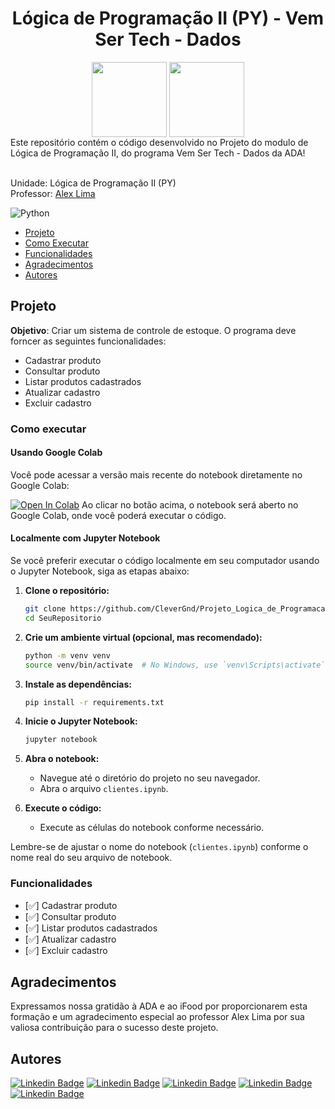 <h1 align="center">Lógica de Programação II (PY) - Vem Ser Tech - Dados</h1>

<div align="center">
<a href="https://potenciatech.com.br/"><img src="https://hermes.dio.me/companies/0018735d-ee63-4064-bc29-55a2ef0f0ff0.png" align="center" height="120"  ></a> <a href="https://ada.tech/"><img src="https://ada-site-frontend.s3.sa-east-1.amazonaws.com/home/header-logo.svg" align="center" height="120" width="120" ></a> <br>

</div>
Este repositório contém o código desenvolvido no Projeto do modulo de Lógica de Programação II, do programa Vem Ser Tech - Dados da ADA!
<br><br>

Unidade: Lógica de Programação II (PY) <br>
Professor: [Alex Lima](https://www.linkedin.com/in/alexcavalera)

![Python](https://img.shields.io/badge/python-3670A0?style=for-the-badge&logo=python&logoColor=ffdd54)

* [Projeto](#Projeto)
* [Como Executar](#ComoExecutar)
* [Funcionalidades](#Funcionalidades)
* [Agradecimentos](#Agradecimentos)
* [Autores](#Autores)

<h2 id="Projeto">Projeto</h2>

**Objetivo**: Criar um sistema de controle de estoque. O programa deve forncer as seguintes funcionalidades:

   - Cadastrar produto
   - Consultar produto
   - Listar produtos cadastrados
   - Atualizar cadastro
   - Excluir cadastro 

<h3 id="ComoExecutar">Como executar</h3>

<h4>Usando Google Colab</h4>

Você pode acessar a versão mais recente do notebook diretamente no Google Colab:

[![Open In Colab](https://colab.research.google.com/assets/colab-badge.svg)](https://githubtocolab.com/CleverGnd/Projeto_Logica_de_Programacao_II/blob/main/clientes.ipynb)
Ao clicar no botão acima, o notebook será aberto no Google Colab, onde você poderá executar o código.

<h4>Localmente com Jupyter Notebook</h4>

Se você preferir executar o código localmente em seu computador usando o Jupyter Notebook, siga as etapas abaixo:

1. **Clone o repositório:**
    ```bash
    git clone https://github.com/CleverGnd/Projeto_Logica_de_Programacao_II.git
    cd SeuRepositorio
    ```

2. **Crie um ambiente virtual (opcional, mas recomendado):**
    ```bash
    python -m venv venv
    source venv/bin/activate  # No Windows, use `venv\Scripts\activate`
    ```

3. **Instale as dependências:**
    ```bash
    pip install -r requirements.txt
    ```

4. **Inicie o Jupyter Notebook:**
    ```bash
    jupyter notebook
    ```

5. **Abra o notebook:**
   - Navegue até o diretório do projeto no seu navegador.
   - Abra o arquivo `clientes.ipynb`.

6. **Execute o código:**
   - Execute as células do notebook conforme necessário.

Lembre-se de ajustar o nome do notebook (`clientes.ipynb`) conforme o nome real do seu arquivo de notebook.


<h3 id="Funcionalidades">Funcionalidades</h3>

- [✅] Cadastrar produto
- [✅] Consultar produto
- [✅] Listar produtos cadastrados
- [✅] Atualizar cadastro
- [✅] Excluir cadastro 

<h2 id="Agradecimentos">Agradecimentos</h2>

Expressamos nossa gratidão à ADA e ao iFood por proporcionarem esta formação e um agradecimento especial ao professor Alex Lima por sua valiosa contribuição para o sucesso deste projeto.

<h2 id="Autores">Autores</h2>

[![Linkedin Badge](https://img.shields.io/badge/-CleversonGuandalin-%230077B5?style=flat-square&logo=Linkedin&logoColor=white&link=https://www.linkedin.com/in/cleversonguandalin/)](https://www.linkedin.com/in/cleversonguandalin/)
[![Linkedin Badge](https://img.shields.io/badge/-JoãoVarella-%230077B5?style=flat-square&logo=Linkedin&logoColor=white&link=https://www.linkedin.com/in/jo%C3%A3o-varella-0ba046284/)](https://www.linkedin.com/in/jo%C3%A3o-varella-0ba046284/)
[![Linkedin Badge](https://img.shields.io/badge/-LucianaOtávioNunes-%230077B5?style=flat-square&logo=Linkedin&logoColor=white&link=https://www.linkedin.com/in/luhonunes/)](https://www.linkedin.com/in/luhonunes/)
[![Linkedin Badge](https://img.shields.io/badge/-LuisGustavoAmaral-%230077B5?style=flat-square&logo=Linkedin&logoColor=white&link=https://www.linkedin.com/in/luisamaral2506/)](https://www.linkedin.com/in/luisamaral2506/)
[![Linkedin Badge](https://img.shields.io/badge/-SávioMurillo-%230077B5?style=flat-square&logo=Linkedin&logoColor=white&link=https://www.linkedin.com/in/savio-murillo-4b2386197/)](https://www.linkedin.com/in/savio-murillo-4b2386197/)

